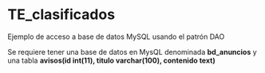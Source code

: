 # TE_clasificados
Ejemplo de acceso a base de datos MySQL usando el patrón DAO

Se requiere tener una base de datos en MysQL denominada **bd_anuncios** y una tabla **avisos(id int(11), titulo varchar(100), contenido text)**

